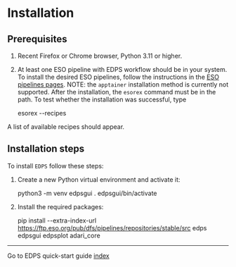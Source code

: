 # Installation

## Prerequisites

1. Recent Firefox or Chrome browser, Python 3.11 or higher.
2. At least one ESO pipeline with EDPS workflow should be in your system. To install the desired ESO pipelines, follow
   the instructions in the [ESO pipelines pages](http://eso.org/pipelines). NOTE: the `apptainer` installation method is
   currently not supported. After the installation, the `esorex` command must be in the path. To test whether the
   installation was successful, type

   	esorex --recipes 

A list of available recipes should appear.

## Installation steps

To install `EDPS` follow these steps:

1. Create a new Python virtual environment and activate it:

   	python3 -m venv edpsgui 
   	. edpsgui/bin/activate 

2. Install the required packages:

   	pip install --extra-index-url https://ftp.eso.org/pub/dfs/pipelines/repositories/stable/src edps edpsgui edpsplot adari_core 

---
Go to EDPS quick-start guide [index](../quick/index)